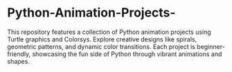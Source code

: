 # Python-Animation-Projects-
 This repository features a collection of Python animation projects using Turtle graphics and Colorsys. Explore creative designs like spirals, geometric patterns, and dynamic color transitions. Each project is beginner-friendly, showcasing the fun side of Python through vibrant animations and shapes.
